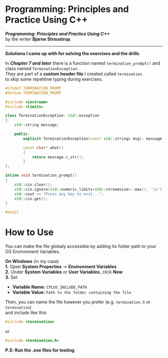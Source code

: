 # Programming: Principles and Practice Using C++

**_Programming: Principles and Practice Using C++_**  
by the writer **Bjarne Stroustrup**.

---

**Solutions I came up with for solving the exercises and the drills**

In **_Chapter 7 and later_** there is a function named `termination_prompt()` 
and class named `TerminationException`.  
They are part of a **custom header file** I created called `termination`  
to skip some repetitive typing during exercises.

```cpp
#ifndef TERMINATION_PROMT
#define TERMINATION_PROMT

#include <iostream>
#include <limits>

class TerminationException: std::exception
{
    std::string message;

    public:
        explicit TerminationException(const std::string& msg): message(msg) {}

        const char* what()
        {
            return message.c_str();
        }
};

inline void termination_prompt()
{
    std::cin.clear();
    std::cin.ignore(std::numeric_limits<std::streamsize>::max(), '\n');
    std::cout << "Press any key to exit...";
    std::cin.get();
}

#endif
```

# How to Use
You can make the file globaly accessible by adding its folder path to your OS Environment Variables.

**On Windows** (in my case)   
**1.** Open **System Properties** -> **Environment Variables**  
**2.** Under **System Variables** or **User Variables**, click **New**  
**3.** Set 
- **Variable Name:** `CPLUS_INCLUDE_PATH`
- **Variable Value:** `Path to the folder containing the file`

Then, you can name the file however you prefer (e.g. `termination.h` or `termination`)  
and include like this:

```cpp
#include <termination>
```

or

```cpp
#include <termination.h>
```

**P.S: Run the .exe files for testing**